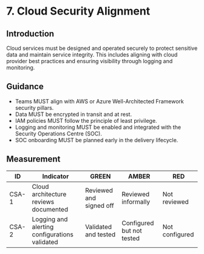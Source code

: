 # 7. Cloud Security Alignment

## Introduction

Cloud services must be designed and operated securely to protect sensitive data and maintain service integrity. This includes aligning with cloud provider best practices and ensuring visibility through logging and monitoring.

## Guidance

- Teams MUST align with AWS or Azure Well-Architected Framework security pillars.
- Data MUST be encrypted in transit and at rest.
- IAM policies MUST follow the principle of least privilege.
- Logging and monitoring MUST be enabled and integrated with the Security Operations Centre (SOC).
- SOC onboarding MUST be planned early in the delivery lifecycle.

## Measurement

| ID    | Indicator                                     | GREEN                   | AMBER                     | RED            |
| ----- | --------------------------------------------- | ----------------------- | ------------------------- | -------------- |
| CSA-1 | Cloud architecture reviews documented         | Reviewed and signed off | Reviewed informally       | Not reviewed   |
| CSA-2 | Logging and alerting configurations validated | Validated and tested    | Configured but not tested | Not configured |
